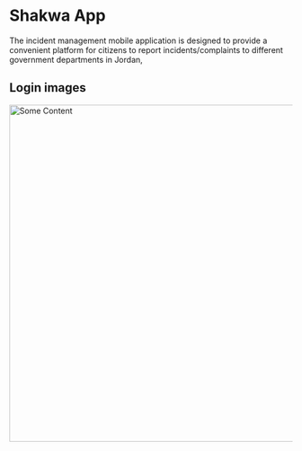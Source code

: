<h1>Shakwa App </h1>
The incident management mobile application is designed to provide a convenient platform for citizens to report incidents/complaints to different government departments in Jordan,

<h2>Login images</h2>
<picture>
<img src="https://github.com/yazanhmaed/shakwa-App/assets/93092669/844123c8-d297-47e0-850d-818b95440848" alt="Some Content" style="height:600px;">
</picture>
